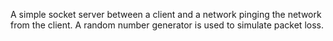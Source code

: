 A simple socket server between a client and a network pinging the network from the client. A random number generator is used to simulate packet loss.

